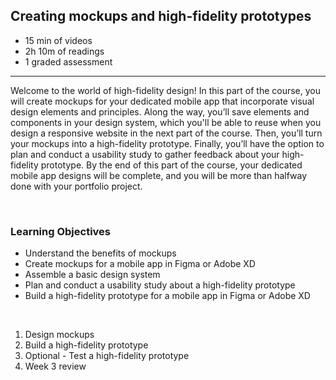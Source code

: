 ## Creating mockups and high-fidelity prototypes

- 15 min of videos
- 2h 10m of readings
- 1 graded assessment

<hr>

Welcome to the world of high-fidelity design! In this part of the course, you will create mockups for your dedicated mobile app that incorporate visual design elements and principles. Along the way, you’ll save elements and components in your design system, which you'll be able to reuse when you design a responsive website in the next part of the course. Then, you’ll turn your mockups into a high-fidelity prototype. Finally, you’ll have the option to plan and conduct a usability study to gather feedback about your high-fidelity prototype. By the end of this part of the course, your dedicated mobile app designs will be complete, and you will be more than halfway done with your portfolio project.

<br>

### Learning Objectives

- Understand the benefits of mockups
- Create mockups for a mobile app in Figma or Adobe XD
- Assemble a basic design system
- Plan and conduct a usability study about a high-fidelity prototype
- Build a high-fidelity prototype for a mobile app in Figma or Adobe XD

<br>

1. Design mockups
2. Build a high-fidelity prototype
3. Optional - Test a high-fidelity prototype
4. Week 3 review
